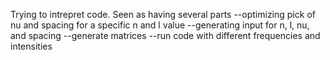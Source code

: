 Trying to intrepret code.  Seen as having several parts
--optimizing pick of nu and spacing for a specific n and l value
--generating input for n, l, nu, and spacing
--generate matrices
--run code with different frequencies and intensities
